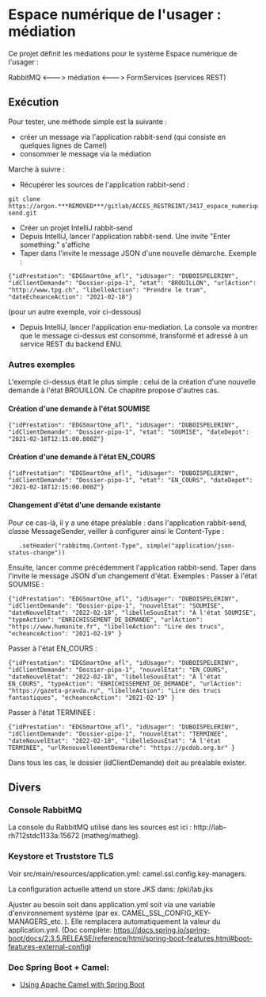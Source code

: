 # Espace numérique de l'usager : médiation

Ce projet définit les médiations pour le système Espace numérique de l'usager :

RabbitMQ <---> médiation <---> FormServices (services REST)

## Exécution

Pour tester, une méthode simple est la suivante :
- créer un message via l'application rabbit-send (qui consiste en quelques lignes de Camel)
- consommer le message via la médiation

Marche à suivre :
- Récupérer les sources de l'application rabbit-send :
```
git clone https://argon.***REMOVED***/gitlab/ACCES_RESTREINT/3417_espace_numerique_usager/faisabilite/rabbit-send.git
```
- Créer un projet IntelliJ rabbit-send
- Depuis IntelliJ, lancer l'application rabbit-send. Une invite "Enter something:" s'affiche
- Taper dans l'invite le message JSON d'une nouvelle démarche. Exemple :
```
{"idPrestation": "EDGSmartOne_afl", "idUsager": "DUBOISPELERINY", "idClientDemande": "Dossier-pipo-1", "etat": "BROUILLON", "urlAction": "http://www.tpg.ch", "libelleAction": "Prendre le tram", "dateEcheanceAction": "2021-02-18"} 
```
(pour un autre exemple, voir ci-dessous)

- Depuis IntelliJ, lancer l'application enu-mediation. La console va montrer que le message ci-dessus est 
consommé, transformé et adressé à un service REST du backend ENU.

### Autres exemples

L'exemple ci-dessus était le plus simple : celui de la création d'une nouvelle demande à l'état BROUILLON.
Ce chapitre propose d'autres cas.

#### Création d'une demande à l'état SOUMISE
```
{"idPrestation": "EDGSmartOne_afl", "idUsager": "DUBOISPELERINY", "idClientDemande": "Dossier-pipo-1", "etat": "SOUMISE", "dateDepot": "2021-02-18T12:15:00.000Z"} 
```

#### Création d'une demande à l'état EN_COURS
```
{"idPrestation": "EDGSmartOne_afl", "idUsager": "DUBOISPELERINY", "idClientDemande": "Dossier-pipo-1", "etat": "EN_COURS", "dateDepot": "2021-02-18T12:15:00.000Z"} 
```

#### Changement d'état d'une demande existante
Pour ce cas-là, il y a une étape préalable : dans l'application rabbit-send, classe MessageSender, veiller à
configurer ainsi le Content-Type :
```
   .setHeader("rabbitmq.Content-Type", simple("application/json-status-change"))
```
Ensuite, lancer comme précédemment l'application rabbit-send.
Taper dans l'invite le message JSON d'un changement d'état. Exemples :
Passer à l'état SOUMISE :
```
{"idPrestation": "EDGSmartOne_afl", "idUsager": "DUBOISPELERINY", "idClientDemande": "Dossier-pipo-1", "nouvelEtat": "SOUMISE", "dateNouvelEtat": "2022-02-18", "libelleSousEtat": "À l'état SOUMISE", "typeAction": "ENRICHISSEMENT_DE_DEMANDE", "urlAction": "https://www.humanite.fr", "libelleAction": "Lire des trucs", "echeanceAction": "2021-02-19" } 
```
Passer à l'état EN_COURS :
```
{"idPrestation": "EDGSmartOne_afl", "idUsager": "DUBOISPELERINY", "idClientDemande": "Dossier-pipo-1", "nouvelEtat": "EN_COURS", "dateNouvelEtat": "2022-02-18", "libelleSousEtat": "À l'état EN_COURS", "typeAction": "ENRICHISSEMENT_DE_DEMANDE", "urlAction": "https://gazeta-pravda.ru", "libelleAction": "Lire des trucs fantastiques", "echeanceAction": "2021-02-19" } 
```
Passer à l'état TERMINEE :
```
{"idPrestation": "EDGSmartOne_afl", "idUsager": "DUBOISPELERINY", "idClientDemande": "Dossier-pipo-1", "nouvelEtat": "TERMINEE", "dateNouvelEtat": "2022-02-18", "libelleSousEtat": "À l'état TERMINEE", "urlRenouvellementDemarche": "https://pcdob.org.br" } 
```
Dans tous les cas, le dossier (idClientDemande) doit au préalable exister.


## Divers

### Console RabbitMQ
La console du RabbitMQ utilisé dans les sources est ici : http://lab-rh712stdc1133a:15672 (matheg/matheg).

### Keystore et Truststore TLS
Voir src/main/resources/application.yml: camel.ssl.config.key-managers.

La configuration actuelle attend un store JKS dans: /pki/lab.jks

Ajuster au besoin soit dans application.yml soit via une variable d'environnement système (par ex. CAMEL_SSL_CONFIG_KEY-MANAGERS_etc. ). Elle remplacera automatiquement la valeur du application.yml. (Doc complète: https://docs.spring.io/spring-boot/docs/2.3.5.RELEASE/reference/html/spring-boot-features.html#boot-features-external-config)

### Doc Spring Boot + Camel:

* [Using Apache Camel with Spring Boot](https://camel.apache.org/camel-spring-boot/latest/spring-boot.html)
